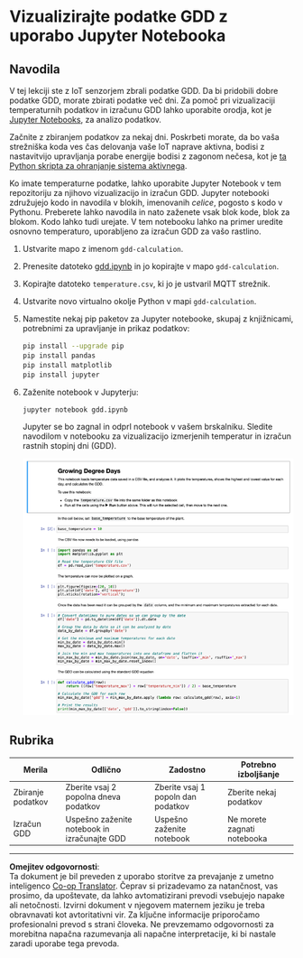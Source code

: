 <!--
CO_OP_TRANSLATOR_METADATA:
{
  "original_hash": "1e21b012c6685f8bf73e0e76cdca3347",
  "translation_date": "2025-08-28T15:13:39+00:00",
  "source_file": "2-farm/lessons/1-predict-plant-growth/assignment.md",
  "language_code": "sl"
}
-->
# Vizualizirajte podatke GDD z uporabo Jupyter Notebooka

## Navodila

V tej lekciji ste z IoT senzorjem zbrali podatke GDD. Da bi pridobili dobre podatke GDD, morate zbirati podatke več dni. Za pomoč pri vizualizaciji temperaturnih podatkov in izračunu GDD lahko uporabite orodja, kot je [Jupyter Notebooks](https://jupyter.org), za analizo podatkov.

Začnite z zbiranjem podatkov za nekaj dni. Poskrbeti morate, da bo vaša strežniška koda ves čas delovanja vaše IoT naprave aktivna, bodisi z nastavitvijo upravljanja porabe energije bodisi z zagonom nečesa, kot je [ta Python skripta za ohranjanje sistema aktivnega](https://github.com/jaqsparow/keep-system-active).

Ko imate temperaturne podatke, lahko uporabite Jupyter Notebook v tem repozitoriju za njihovo vizualizacijo in izračun GDD. Jupyter notebooki združujejo kodo in navodila v blokih, imenovanih *celice*, pogosto s kodo v Pythonu. Preberete lahko navodila in nato zaženete vsak blok kode, blok za blokom. Kodo lahko tudi urejate. V tem notebooku lahko na primer uredite osnovno temperaturo, uporabljeno za izračun GDD za vašo rastlino.

1. Ustvarite mapo z imenom `gdd-calculation`.

1. Prenesite datoteko [gdd.ipynb](./code-notebook/gdd.ipynb) in jo kopirajte v mapo `gdd-calculation`.

1. Kopirajte datoteko `temperature.csv`, ki jo je ustvaril MQTT strežnik.

1. Ustvarite novo virtualno okolje Python v mapi `gdd-calculation`.

1. Namestite nekaj pip paketov za Jupyter notebooke, skupaj z knjižnicami, potrebnimi za upravljanje in prikaz podatkov:

    ```sh
    pip install --upgrade pip
    pip install pandas
    pip install matplotlib
    pip install jupyter
    ```

1. Zaženite notebook v Jupyterju:

    ```sh
    jupyter notebook gdd.ipynb
    ```

    Jupyter se bo zagnal in odprl notebook v vašem brskalniku. Sledite navodilom v notebooku za vizualizacijo izmerjenih temperatur in izračun rastnih stopinj dni (GDD).

    ![Jupyter notebook](../../../../../translated_images/gdd-jupyter-notebook.c5b52cf21094f158a61f47f455490fd95f1729777ff90861a4521820bf354cdc.sl.png)

## Rubrika

| Merila | Odlično | Zadostno | Potrebno izboljšanje |
| ------- | -------- | -------- | -------------------- |
| Zbiranje podatkov | Zberite vsaj 2 popolna dneva podatkov | Zberite vsaj 1 popoln dan podatkov | Zberite nekaj podatkov |
| Izračun GDD | Uspešno zaženite notebook in izračunajte GDD | Uspešno zaženite notebook | Ne morete zagnati notebooka |

---

**Omejitev odgovornosti**:  
Ta dokument je bil preveden z uporabo storitve za prevajanje z umetno inteligenco [Co-op Translator](https://github.com/Azure/co-op-translator). Čeprav si prizadevamo za natančnost, vas prosimo, da upoštevate, da lahko avtomatizirani prevodi vsebujejo napake ali netočnosti. Izvirni dokument v njegovem maternem jeziku je treba obravnavati kot avtoritativni vir. Za ključne informacije priporočamo profesionalni prevod s strani človeka. Ne prevzemamo odgovornosti za morebitna napačna razumevanja ali napačne interpretacije, ki bi nastale zaradi uporabe tega prevoda.